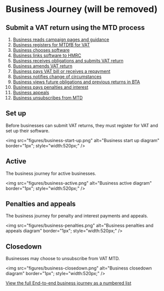 # Business Journey (will be removed)

## Submit a VAT return using the MTD process

1. [Business reads campaign pages and guidance](#read-campaign-pages-and-guidance)
2. [Business registers for MTDfB for VAT](#business-registers-for-vat-mtd)
3. [Business chooses software](#choose-software)
4. [Business links software to HMRC](#link-software-to-hmrc)
5. [Business receives obligations and submits VAT return](#retrieve-obligations-and-submit-vat-return)
6. [Business amends VAT return](#amend-vat-return)
7. [Business pays VAT bill or receives a repayment](#pay-vat-or-get-repayment)
8. [Business notifies change of circumstances](#notify-client-change-of-circumstances)
9. [Business views future obligations and previous returns in BTA](#view-future-obligations-and-previous-returns)
10. [Business pays penalties and interest](#pay-penalties-and-interest)
11. [Business appeals](#appeal)
12. [Business unsubscribes from MTD](#unsubscribe-client-from-vat-mtd)

## Set up

Before businesses can submit VAT returns, they must register for VAT and set up their software.

<img src="figures/business-start-up.png"
alt="Business start up diagram" border="1px"; style="width:520px;" />

## Active

The business journey for active businesses.

<img src="figures/business-active.png"
alt="Business active diagram" border="1px"; style="width:520px;" />

## Penalties and appeals

The business journey for penalty and interest payments and appeals.

<img src="figures/business-penalties.png"
alt="Business penalties and appeals diagram" border="1px"; style="width:520px;" />

## Closedown

Businesses may choose to unsubscribe from VAT MTD.

<img src="figures/business-closedown.png"
alt="Business closedown diagram" border="1px"; style="width:520px;" />

[View the full End-to-end business journey as a numbered list](#business-journey)
